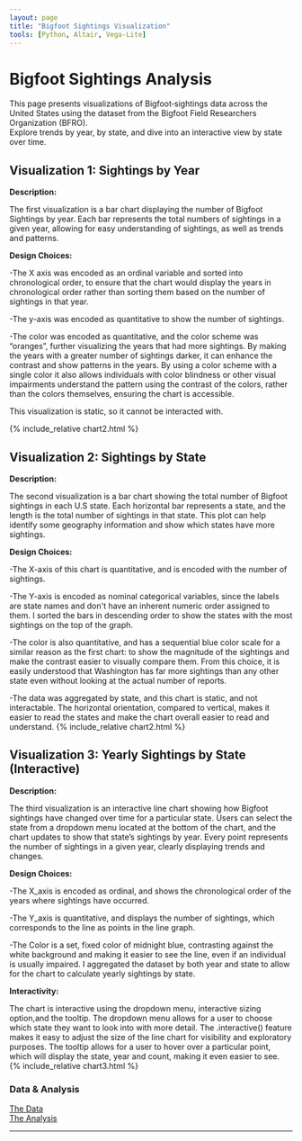 ```yaml
---
layout: page
title: "Bigfoot Sightings Visualization"
tools: [Python, Altair, Vega-Lite]
---
```


# Bigfoot Sightings Analysis

This page presents visualizations of Bigfoot‑sightings data across the United States using the dataset from the Bigfoot Field Researchers Organization (BFRO).  
Explore trends by year, by state, and dive into an interactive view by state over time.

## Visualization 1: Sightings by Year 

**Description:**

The first visualization is a bar chart displaying the number of Bigfoot Sightings by year. Each bar represents the total numbers of sightings in a given year, allowing for easy understanding of sightings, as well as trends and patterns. 

**Design Choices:**

-The X axis was encoded as an ordinal variable and sorted into chronological order, to ensure that the chart would display the years in chronological order rather than sorting them based on the number of sightings in that year.

-The y-axis was encoded as quantitative to show the number of sightings. 

-The color was encoded as quantitative, and the color scheme was “oranges”, further visualizing the years that had more sightings. By making the years with a greater number of sightings darker, it can enhance the contrast and show patterns in the years. By using a color scheme with a single color it also allows individuals with color blindness or other visual impairments understand the pattern using the contrast of the colors, rather than the colors themselves, ensuring the chart is accessible. 

This visualization is static, so it cannot be interacted with. 

{% include_relative chart2.html %}

## Visualization 2: Sightings by State 
**Description:**

The second visualization is a bar chart showing the total number of Bigfoot sightings in each U.S state. Each horizontal bar represents a state, and the length is the total number of sightings in that state. This plot can help identify some geography information and show which states have more sightings. 

**Design Choices:**

-The X-axis of this chart is quantitative, and is encoded with the number of sightings.

-The Y-axis is encoded as nominal categorical variables, since the labels are state names and don't have an inherent numeric order assigned to them. I sorted the bars in descending order to show the states with the most sightings on the top of the graph. 

-The color is also quantitative, and has a sequential blue color scale for a similar reason as the first chart: to show the magnitude of the sightings and make the contrast easier to visually compare them. From this choice, it is easily understood that Washington has far more sightings than any other state even without looking at the actual number of reports. 

-The data was aggregated by state, and this chart is static, and not interactable. The horizontal orientation, compared to vertical, makes it easier to read the states and make the chart overall easier to read and understand. 
{% include_relative chart2.html %}

## Visualization 3: Yearly Sightings by State (Interactive)  
**Description:**

The third visualization is an interactive line chart showing how Bigfoot sightings have changed over time for a particular state. Users can select the state from a dropdown menu located at the bottom of the chart, and the chart updates to show that state’s sightings by year. Every point represents the number of sightings in a given year, clearly displaying trends and changes. 

**Design Choices:**

-The X_axis is encoded as ordinal, and shows the chronological order of the years where sightings have occurred. 

-The Y_axis is quantitative, and displays the number of sightings, which corresponds to the line as points in the line graph. 

-The Color is a set, fixed color of midnight blue, contrasting against the white background and making it easier to see the line, even if an individual is usually impaired. I aggregated the dataset by both year and state to allow for the chart to calculate yearly sightings by state. 

**Interactivity:**

The chart is interactive using the dropdown menu, interactive sizing option,and the tooltip. The dropdown menu allows for a user to choose which state they want to look into with more detail. The .interactive() feature makes it easy to adjust the size of the line chart for visibility and exploratory purposes. The tooltip allows for a user to hover over a particular point, which will display the state, year and count, making it even easier to see. 
{% include_relative chart3.html %}

### Data & Analysis  
[The Data](https://raw.githubusercontent.com/UIUC-iSchool-DataViz/is445_data/main/bfro_reports_fall2022.csv)  
[The Analysis](https://github.com/mtrzu/mtrzu.github.io/blob/main/python_notebooks/Workbook.ipynb)

---